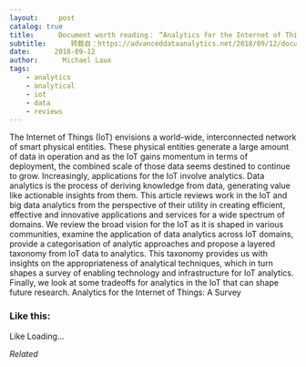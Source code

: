 ```yaml
---
layout:     post
catalog: true
title:      Document worth reading： “Analytics for the Internet of Things： A Survey”
subtitle:      转载自：https://advanceddataanalytics.net/2018/09/12/document-worth-reading-analytics-for-the-internet-of-things-a-survey/
date:      2018-09-12
author:      Michael Laux
tags:
    - analytics
    - analytical
    - iot
    - data
    - reviews
---
```


The Internet of Things (IoT) envisions a world-wide, interconnected network of smart physical entities. These physical entities generate a large amount of data in operation and as the IoT gains momentum in terms of deployment, the combined scale of those data seems destined to continue to grow. Increasingly, applications for the IoT involve analytics. Data analytics is the process of deriving knowledge from data, generating value like actionable insights from them. This article reviews work in the IoT and big data analytics from the perspective of their utility in creating efficient, effective and innovative applications and services for a wide spectrum of domains. We review the broad vision for the IoT as it is shaped in various communities, examine the application of data analytics across IoT domains, provide a categorisation of analytic approaches and propose a layered taxonomy from IoT data to analytics. This taxonomy provides us with insights on the appropriateness of analytical techniques, which in turn shapes a survey of enabling technology and infrastructure for IoT analytics. Finally, we look at some tradeoffs for analytics in the IoT that can shape future research. Analytics for the Internet of Things: A Survey





### Like this:

Like Loading...


*Related*

